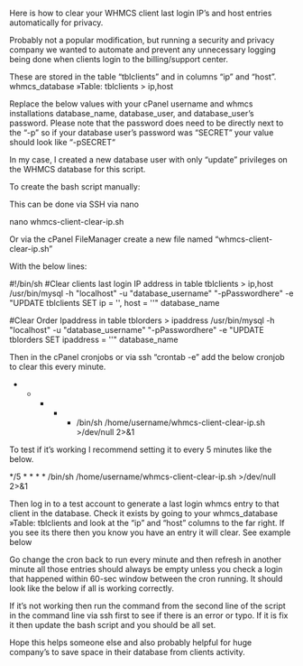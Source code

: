 Here is how to clear your WHMCS client last login IP’s and host entries automatically for privacy.

Probably not a popular modification, but running a security and privacy company we wanted to automate and prevent any unnecessary logging being done when clients login to the billing/support center.

These are stored in the table “tblclients” and in columns “ip” and “host”.
whmcs_database »Table: tblclients > ip,host

Replace the below values with your cPanel username and whmcs installations database_name, database_user, and database_user’s password. Please note that the password does need to be directly next to the “-p” so if your database user’s password was “SECRET” your value should look like “-pSECRET“

In my case, I created a new database user with only “update” privileges on the WHMCS database for this script.

To create the bash script manually:

This can be done via SSH via nano

nano whmcs-client-clear-ip.sh

Or via the cPanel FileManager create a new file named “whmcs-client-clear-ip.sh”

With the below lines:

#!/bin/sh
#Clear clients last login IP address in table tblclients > ip,host
/usr/bin/mysql -h "localhost" -u "database_username" "-pPasswordhere" -e "UPDATE tblclients SET ip = '', host = ''" database_name

#Clear Order Ipaddress in table tblorders > ipaddress
/usr/bin/mysql -h "localhost" -u "database_username" "-pPasswordhere" -e "UPDATE tblorders SET ipaddress = ''" database_name

Then in the cPanel cronjobs or via ssh “crontab -e” add the below cronjob to clear this every minute.

* * * * * /bin/sh /home/username/whmcs-client-clear-ip.sh >/dev/null 2>&1

To test if it’s working I recommend setting it to every 5 minutes like the below.

*/5 * * * * /bin/sh /home/username/whmcs-client-clear-ip.sh >/dev/null 2>&1

Then log in to a test account to generate a last login whmcs entry to that client in the database. Check it exists by going to your whmcs_database »Table: tblclients and look at the “ip” and “host” columns to the far right. If you see its there then you know you have an entry it will clear. See example below

Go change the cron back to run every minute and then refresh in another minute all those entries should always be empty unless you check a login that happened within 60-sec window between the cron running. It should look like the below if all is working correctly.

If it’s not working then run the command from the second line of the script in the command line via ssh first to see if there is an error or typo. If it is fix it then update the bash script and you should be all set.

Hope this helps someone else and also probably helpful for huge company’s to save space in their database from clients activity.